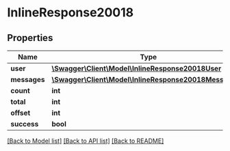 # InlineResponse20018

## Properties
Name | Type | Description | Notes
------------ | ------------- | ------------- | -------------
**user** | [**\Swagger\Client\Model\InlineResponse20018User**](InlineResponse20018User.md) |  | [optional] 
**messages** | [**\Swagger\Client\Model\InlineResponse20018Messages[]**](InlineResponse20018Messages.md) |  | [optional] 
**count** | **int** |  | [optional] 
**total** | **int** |  | [optional] 
**offset** | **int** |  | [optional] 
**success** | **bool** |  | [optional] 

[[Back to Model list]](../../README.md#documentation-for-models) [[Back to API list]](../../README.md#documentation-for-api-endpoints) [[Back to README]](../../README.md)

